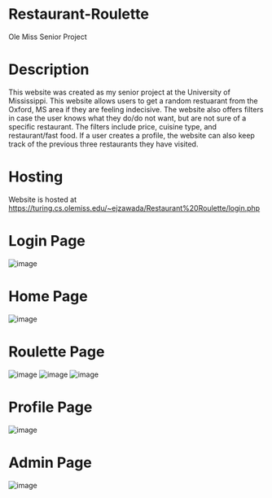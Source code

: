# Restaurant-Roulette
Ole Miss Senior Project

# Description
This website was created as my senior project at the University of Mississippi. This website allows users to get a random restuarant from the Oxford, MS area if they are feeling indecisive. The website also offers filters in case the user knows what they do/do not want, but are not sure of a specific restaurant. The filters include price, cuisine type, and restaurant/fast food. If a user creates a profile, the website can also keep track of the previous three restaurants they have visited.

# Hosting
Website is hosted at https://turing.cs.olemiss.edu/~ejzawada/Restaurant%20Roulette/login.php

# Login Page
![image](https://user-images.githubusercontent.com/92044966/206395743-35f48937-1896-4038-aa89-edf056dd9d84.png)

# Home Page
![image](https://user-images.githubusercontent.com/92044966/206396053-237855d9-ab06-4e2f-8243-22aca0ef6b90.png)

# Roulette Page
![image](https://user-images.githubusercontent.com/92044966/206396197-101989b8-aa82-434d-8445-3186b692dc3c.png)
![image](https://user-images.githubusercontent.com/92044966/206396314-f7e049d1-7465-4f17-955d-441a4e5ba4c2.png)
![image](https://user-images.githubusercontent.com/92044966/206396388-a3615960-2882-416a-ae56-dd14fdb2e4fb.png)

# Profile Page
![image](https://user-images.githubusercontent.com/92044966/206396468-922640cf-bb2f-45d7-af13-3183e1d46e0d.png)

# Admin Page
![image](https://user-images.githubusercontent.com/92044966/206396553-2bc6e115-364e-440a-a65b-b72da315fef6.png)


